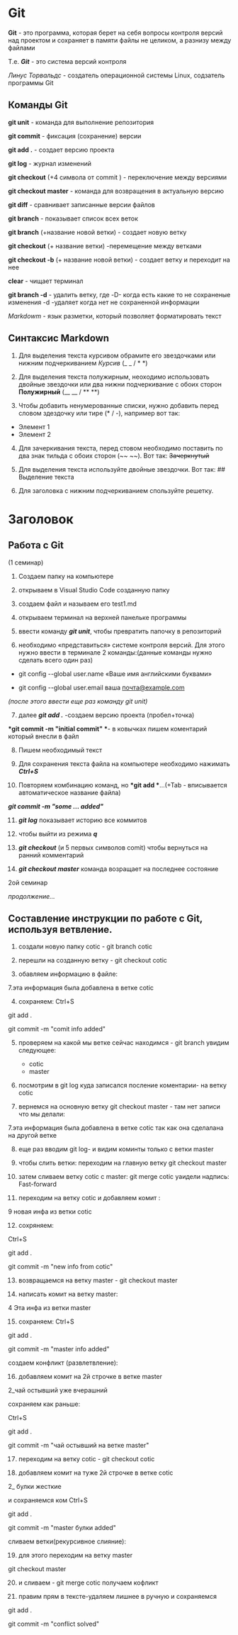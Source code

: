# Git

__Git__ - это программа, которая берет на себя вопросы контроля версий над проектом и сохраняет в памяти файлы не целиком, а разнизу между файлами

Т.е. __*Git*__ - это система версий контроля

*Линус Торвальдс* - создатель операционной системы Linux, содзатель программы Git

## Команды Git

**git unit** - команда для выполнение репозитория

**git commit** - фиксация (сохранение) версии

**git add .** - создает версию проекта

**git log** - журнал изменений

**git checkout** (+4 символа от commit ) - переключение  между версиями

**git checkout master** - команда для возвращения в актуальную версию

**git diff** - сравнивает записанные версии файлов

**git branch** - показывает список всех веток

**git branch** (+название новой ветки) - создает новую ветку

**git checkout** (+ название ветки)  -перемещение между ветками

**git checkout -b** (+ название новой ветки) - создает ветку и переходит на нее

**clear** - чищает терминал

**git branch -d** - удалить ветку, где
-D- когда есть какие то не сохраненые изменения
-d -удаляет когда нет не сохраненной информации

*Markdowm* - язык разметки, который позволяет форматировать текст

## Синтаксиc Markdown


1. Для выделения текста курсивом обрамите его звездочками или нижним подчеркиванием *Курсив* (_ _ / * *)

2. Для выделения текста полужирным, неоходимо использовать двойные звездочки или два нижни подчеркивание с обоих сторон **Полужирный** (__ __ / ** **)

3. Чтобы добавить ненумерованные списки, нужно добавить перед словом здездочку или тире (* / -), например вот так:

  * Элемент 1 
  * Элемент 2


4. Для зачеркивания текста, перед стовом необходимо поставить по два знак тильда с обоих сторон (~~ ~~). Вот так: ~~Зачеркнутый~~ 

5. Для выделения текста используйте двойные звездочки. Вот так: ## Выделение текста

6. Для заголовка с нижним подчеркиванием спользуйте решетку.
# Заголовок

## Работа с Git

(1 семинар)

1. Создаем папку  на компьютере

2. открываем в Visual Studio Code созданную папку

3. создаем файл и называем его test1.md

4. открываем терминал на верхней панельке программы

5. ввести команду __*git unit*__, чтобы превратить папочку в репозиторий

6. необходимо «представиться» системе контроля версий.  Для этого нужно ввести в терминале 2 команды:(данные команды нужно сделать всего один раз)
 - git config --global user.name «Ваше имя английскими буквами»

 - git config --global user.email ваша почта@example.com

 *(после этого ввести еще раз команду git unit)*

7. далее
__*git add .*__ -создаем версию проекта (пробел+точка)

__*git commit -m "initial commit" *__- в ковычках пишем коментарий который внесли в файл

8. Пишем необходимый текст

9. Для сохранения текста файла на компьютере необходимо нажимать __*Ctrl+S*__

10. Повторяем комбинацию команд, но 
__*git add *__...(+Tab - вписывается автоматическое название файла) 

__*git commit -m "some ... added"*__


11. __*git log*__ показывает историю все коммитов


12. чтобы выйти из режима __*q*__

13. __*git checkout*__ (и 5 первых символов comit) чтобы вернуться на ранний комментарий

14. __*git checkout master*__ команда возращает на последнее состояние


2ой семинар

_продолжение..._

## Составление инструкции по работе с Git, используя ветвление.

1) создали новую папку cotic - git branch cotic

2) перешли на созданную ветку - git checkout cotic

3) обавляем информацию в файле:

 7.эта информация была добавлена в ветке cotic

 4) сохраняем: 
 Ctrl+S 

git add .

git commit -m "comit info added"

5) проверяем на какой мы ветке сейчас находимся - git branch
увидим следующее:
 	* cotic
	* master

6) посмотрим в  git log куда записался посление коментарии- на ветку cotic

7) вернемся на основную ветку  git checkout master - там нет записи что мы делали: 

7.эта информация была добавлена в ветке cotic
 так как она сделалана на другой ветке

 
8) еще раз вводим git log- и видим коминты только с ветки master

9) чтобы слить ветки: переходим на главную ветку git checkout master

10) затем сливаем  ветку cotic с master: git merge cotic
уаидели надпись: Fast-forward

11) переходим на ветку cotic  и добавляем комит : 

9 новая инфа из ветки cotic

12) сохряняем:

 Ctrl+S 

 git add .

git commit -m "new info from cotic"

13) возвращаемся на ветку master - git checkout master

14) написать комит на ветку master:

4 Эта инфа из ветки master

15) сохраняем: 
Ctrl+S 

git add .

git commit -m "master info added"

создаем конфликт (развлетвление):

16) добавляем комит на 2й строчке в ветке master

2_чай остывший уже вчерашний

сохраняем как  раньше:

Ctrl+S 

git add .

git commit -m "чай остывший на ветке master"

17) переходим на ветку cotic - git checkout cotic

18)  добавляем комит на туже 2й строчке в ветке cotic

2_ булки  жесткие

и сохраняемся ком Ctrl+S 

git add .

git commit -m "master булки added"

 сливаем ветки(рекурсивное слияние): 

19) для этого переходим на ветку master 

git checkout master

20) и сливаем  - git merge cotic получаем кофликт

21) правим прям в тексте-удаляем лишнее в ручную и сохраняемся

git add .

git commit -m "conflict solved"

